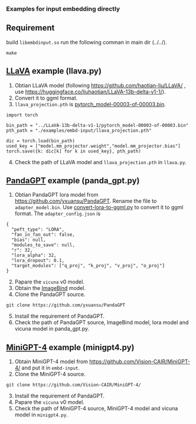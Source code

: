 ### Examples for input embedding directly

## Requirement
build  `libembdinput.so`
run the following comman in main dir (../../).
```
make
```

## [LLaVA](https://github.com/haotian-liu/LLaVA/) example  (llava.py)

1. Obtian LLaVA model (following https://github.com/haotian-liu/LLaVA/ , use https://huggingface.co/liuhaotian/LLaVA-13b-delta-v1-1/).
2. Convert it to ggml format.
3. `llava_projection.pth` is [pytorch_model-00003-of-00003.bin](https://huggingface.co/liuhaotian/LLaVA-13b-delta-v1-1/blob/main/pytorch_model-00003-of-00003.bin).

```
import torch

bin_path = "../LLaVA-13b-delta-v1-1/pytorch_model-00003-of-00003.bin"
pth_path = "./examples/embd-input/llava_projection.pth"

dic = torch.load(bin_path)
used_key = ["model.mm_projector.weight","model.mm_projector.bias"]
torch.save({k: dic[k] for k in used_key}, pth_path)
```
4. Check the path of LLaVA model and `llava_projection.pth` in `llava.py`.


## [PandaGPT](https://github.com/yxuansu/PandaGPT) example (panda_gpt.py)

1. Obtian PandaGPT lora model from https://github.com/yxuansu/PandaGPT. Rename the file to `adapter_model.bin`. Use [convert-lora-to-ggml.py](../../convert-lora-to-ggml.py) to convert it to ggml format.
The `adapter_config.json` is
```
{
  "peft_type": "LORA",
  "fan_in_fan_out": false,
  "bias": null,
  "modules_to_save": null,
  "r": 32,
  "lora_alpha": 32,
  "lora_dropout": 0.1,
  "target_modules": ["q_proj", "k_proj", "v_proj", "o_proj"]
}
```
2. Papare the `vicuna` v0 model.
3. Obtain the [ImageBind](https://dl.fbaipublicfiles.com/imagebind/imagebind_huge.pth) model.
4. Clone the PandaGPT source.
```
git clone https://github.com/yxuansu/PandaGPT
```
5. Install the requirement of PandaGPT.
6. Check the path of PandaGPT source, ImageBind model, lora model and vicuna model in panda_gpt.py.

## [MiniGPT-4](https://github.com/Vision-CAIR/MiniGPT-4/) example (minigpt4.py)

1. Obtain MiniGPT-4 model from https://github.com/Vision-CAIR/MiniGPT-4/ and put it in `embd-input`.
2. Clone the MiniGPT-4 source.
```
git clone https://github.com/Vision-CAIR/MiniGPT-4/
```
3. Install the requirement of PandaGPT.
4. Papare the `vicuna` v0 model.
5. Check the path of MiniGPT-4 source, MiniGPT-4 model and vicuna model in `minigpt4.py`.
